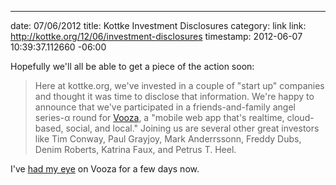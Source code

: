 --- 
date: 07/06/2012
title: Kottke Investment Disclosures
category: link
link: http://kottke.org/12/06/investment-disclosures
timestamp: 2012-06-07 10:39:37.112660 -06:00

Hopefully we'll all be able to get a piece of the action soon:

> Here at kottke.org, we've invested in a couple of "start up" companies and thought it was time to disclose that information. We're happy to announce that we've participated in a friends-and-family angel series-α round for [Vooza](http://vooza.com/ "Vooza"), a "mobile web app that's realtime, cloud-based, social, and local." Joining us are several other great investors like Tim Conway, Paul Grayjoy, Mark Anderrssonn, Freddy Dubs, Denim Roberts, Katrina Faux, and Petrus T. Heel.

I've [had my eye](https://twitter.com/torybriggs/status/210094909204611072) on Vooza for a few days now.



